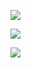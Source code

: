 ![](https://komarev.com/ghpvc/?username=s7ri&color=lightgrey&label=losers)

![](https://github.com/user-attachments/assets/89ed154e-cbee-44d0-9733-86482b75a63c)

![](https://github.com/user-attachments/assets/ff5eff38-c113-420b-a998-5ae28423fdd9)
















 
















<!--
**s7ri/s7ri** is a ✨ _special_ ✨ repository because its `README.md` (this file) appears on your GitHub profile.

Here are some ideas to get you started:

- 🔭 I’m currently working on ...
- 🌱 I’m currently learning ...
- 👯 I’m looking to collaborate on ...
- 🤔 I’m looking for help with ...
- 💬 Ask me about ...
- 📫 How to reach me: ...
- 😄 Pronouns: ...
- ⚡ Fun fact: ...
-->
